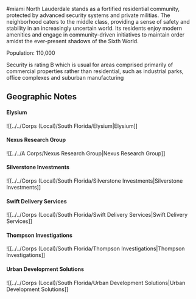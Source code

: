#miami
North Lauderdale stands as a fortified residential community, protected by advanced security systems and private militias. The neighborhood caters to the middle class, providing a sense of safety and stability in an increasingly uncertain world. Its residents enjoy modern amenities and engage in community-driven initiatives to maintain order amidst the ever-present shadows of the Sixth World.

Population: 110,000

Security is rating B which is usual for areas comprised primarily of commercial properties rather than residential, such as industrial parks, office complexes and suburban manufacturing

## Geographic Notes

#### Elysium
![[../../Corps (Local)/South Florida/Elysium|Elysium]]

#### Nexus Research Group
![[../../A Corps/Nexus Research Group|Nexus Research Group]]

#### Silverstone Investments
![[../../Corps (Local)/South Florida/Silverstone Investments|Silverstone Investments]]

#### Swift Delivery Services
![[../../Corps (Local)/South Florida/Swift Delivery Services|Swift Delivery Services]]

#### Thompson Investigations
![[../../Corps (Local)/South Florida/Thompson Investigations|Thompson Investigations]]

#### Urban Development Solutions
![[../../Corps (Local)/South Florida/Urban Development Solutions|Urban Development Solutions]]
